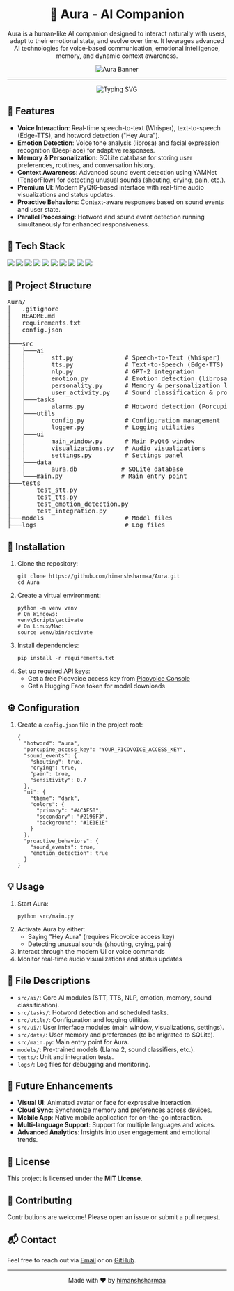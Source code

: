 <h1 align="center">🤖 Aura - AI Companion</h1>

<p align="center">
  Aura is a human-like AI companion designed to interact naturally with users, adapt to their emotional state, and evolve over time. It leverages advanced AI technologies for voice-based communication, emotional intelligence, memory, and dynamic context awareness.
</p>

<div align="center">
    <img src="https://github.com/himanshsharmaa/Aura/blob/main/assets/img/aura_banner.png?raw=true" alt="Aura Banner" />
</div>

------

<p align="center">
  <img src="https://readme-typing-svg.herokuapp.com?font=Fira+Code&size=22&pause=1000&color=4CAF50&center=true&vCenter=true&width=435&lines=Conversational+AI+Companion;Emotionally+Intelligent;Personalized+and+Proactive" alt="Typing SVG">
</p>

<h2 align="left">🌟 Features</h2>
<ul>
  <li><strong>Voice Interaction</strong>: Real-time speech-to-text (Whisper), text-to-speech (Edge-TTS), and hotword detection ("Hey Aura").</li>
  <li><strong>Emotion Detection</strong>: Voice tone analysis (librosa) and facial expression recognition (DeepFace) for adaptive responses.</li>
  <li><strong>Memory & Personalization</strong>: SQLite database for storing user preferences, routines, and conversation history.</li>
  <li><strong>Context Awareness</strong>: Advanced sound event detection using YAMNet (TensorFlow) for detecting unusual sounds (shouting, crying, pain, etc.).</li>
  <li><strong>Premium UI</strong>: Modern PyQt6-based interface with real-time audio visualizations and status updates.</li>
  <li><strong>Proactive Behaviors</strong>: Context-aware responses based on sound events and user state.</li>
  <li><strong>Parallel Processing</strong>: Hotword and sound event detection running simultaneously for enhanced responsiveness.</li>
</ul>

<h2 align="left">🔧 Tech Stack</h2>
<p align="left">
  <img src="https://img.shields.io/badge/Python-3776AB?style=for-the-badge&logo=python&logoColor=white"/>
  <img src="https://img.shields.io/badge/PyQt6-41CD52?style=for-the-badge&logo=qt&logoColor=white"/>
  <img src="https://img.shields.io/badge/PyTorch-EE4C2C?style=for-the-badge&logo=pytorch&logoColor=white"/>
  <img src="https://img.shields.io/badge/TensorFlow-FF6F00?style=for-the-badge&logo=tensorflow&logoColor=white"/>
  <img src="https://img.shields.io/badge/Whisper-000000?style=for-the-badge&logo=openai&logoColor=white"/>
  <img src="https://img.shields.io/badge/Edge--TTS-0078D4?style=for-the-badge&logo=microsoft&logoColor=white"/>
  <img src="https://img.shields.io/badge/DeepFace-FF4081?style=for-the-badge&logo=face&logoColor=white"/>
  <img src="https://img.shields.io/badge/Librosa-1DB954?style=for-the-badge&logo=librosa&logoColor=white"/>
  <img src="https://img.shields.io/badge/Porcupine-FF6F00?style=for-the-badge&logo=picovoice&logoColor=white"/>
  <img src="https://img.shields.io/badge/SQLite-003B57?style=for-the-badge&logo=sqlite&logoColor=white"/>
</p>

<h2 align="left">📂 Project Structure</h2>
<pre>
Aura/
│   .gitignore
│   README.md
│   requirements.txt
│   config.json
│
├───src
│   ├───ai
│   │       stt.py              # Speech-to-Text (Whisper)
│   │       tts.py              # Text-to-Speech (Edge-TTS)
│   │       nlp.py              # GPT-2 integration
│   │       emotion.py          # Emotion detection (librosa, DeepFace)
│   │       personality.py      # Memory & personalization logic
│   │       user_activity.py    # Sound classification & proactive behavior
│   ├───tasks
│   │       alarms.py           # Hotword detection (Porcupine)
│   ├───utils
│   │       config.py           # Configuration management
│   │       logger.py           # Logging utilities
│   ├───ui
│   │       main_window.py      # Main PyQt6 window
│   │       visualizations.py   # Audio visualizations
│   │       settings.py         # Settings panel
│   ├───data
│   │       aura.db            # SQLite database
│   └───main.py                # Main entry point
├───tests
│       test_stt.py
│       test_tts.py
│       test_emotion_detection.py
│       test_integration.py
├───models                      # Model files
├───logs                        # Log files
</pre>

<h2 align="left">🚀 Installation</h2>
<ol>
  <li>Clone the repository:
    <pre><code>git clone https://github.com/himanshsharmaa/Aura.git
cd Aura</code></pre>
  </li>
  <li>Create a virtual environment:
    <pre><code>python -m venv venv
# On Windows:
venv\Scripts\activate
# On Linux/Mac:
source venv/bin/activate
</code></pre>
  </li>
  <li>Install dependencies:
    <pre><code>pip install -r requirements.txt</code></pre>
  </li>
  <li>Set up required API keys:
    <ul>
      <li>Get a free Picovoice access key from <a href="https://console.picovoice.ai/">Picovoice Console</a></li>
      <li>Get a Hugging Face token for model downloads</li>
    </ul>
  </li>
</ol>

<h2 align="left">⚙️ Configuration</h2>
<ol>
  <li>Create a <code>config.json</code> file in the project root:
    <pre><code>{
  "hotword": "aura",
  "porcupine_access_key": "YOUR_PICOVOICE_ACCESS_KEY",
  "sound_events": {
    "shouting": true,
    "crying": true,
    "pain": true,
    "sensitivity": 0.7
  },
  "ui": {
    "theme": "dark",
    "colors": {
      "primary": "#4CAF50",
      "secondary": "#2196F3",
      "background": "#1E1E1E"
    }
  },
  "proactive_behaviors": {
    "sound_events": true,
    "emotion_detection": true
  }
}</code></pre>
  </li>
</ol>

<h2 align="left">💡 Usage</h2>
<ol>
  <li>Start Aura:
    <pre><code>python src/main.py</code></pre>
  </li>
  <li>Activate Aura by either:
    <ul>
      <li>Saying "Hey Aura" (requires Picovoice access key)</li>
      <li>Detecting unusual sounds (shouting, crying, pain)</li>
    </ul>
  </li>
  <li>Interact through the modern UI or voice commands</li>
  <li>Monitor real-time audio visualizations and status updates</li>
</ol>

<h2 align="left">📁 File Descriptions</h2>
<ul>
  <li><code>src/ai/</code>: Core AI modules (STT, TTS, NLP, emotion, memory, sound classification).</li>
  <li><code>src/tasks/</code>: Hotword detection and scheduled tasks.</li>
  <li><code>src/utils/</code>: Configuration and logging utilities.</li>
  <li><code>src/ui/</code>: User interface modules (main window, visualizations, settings).</li>
  <li><code>src/data/</code>: User memory and preferences (to be migrated to SQLite).</li>
  <li><code>src/main.py</code>: Main entry point for Aura.</li>
  <li><code>models/</code>: Pre-trained models (Llama 2, sound classifiers, etc.).</li>
  <li><code>tests/</code>: Unit and integration tests.</li>
  <li><code>logs/</code>: Log files for debugging and monitoring.</li>
</ul>

<h2 align="left">🔮 Future Enhancements</h2>
<ul>
  <li><strong>Visual UI</strong>: Animated avatar or face for expressive interaction.</li>
  <li><strong>Cloud Sync</strong>: Synchronize memory and preferences across devices.</li>
  <li><strong>Mobile App</strong>: Native mobile application for on-the-go interaction.</li>
  <li><strong>Multi-language Support</strong>: Support for multiple languages and voices.</li>
  <li><strong>Advanced Analytics</strong>: Insights into user engagement and emotional trends.</li>
</ul>

<h2 align="left">📝 License</h2>
<p align="left">This project is licensed under the <strong>MIT License</strong>.</p>

<h2 align="left">🤝 Contributing</h2>
<p>
  Contributions are welcome! Please open an issue or submit a pull request.
</p>

<h2 align="left">📬 Contact</h2>
<p align="left">Feel free to reach out via <a href="mailto:himanshsharmaa@gmail.com">Email</a> or on <a href="https://github.com/himanshsharmaa">GitHub</a>.</p>

------

<p align="center">Made with ❤️ by <a href="https://github.com/himanshsharmaa">himanshsharmaa</a></p>
